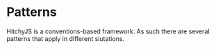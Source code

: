# Patterns

HitchyJS is a conventions-based framework. As such there are several patterns that apply in different siutations.

